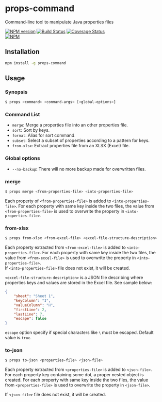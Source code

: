# props-command
Command-line tool to manipulate Java properties files

[![NPM version][npm-image]][npm-url]
[![Build Status](https://travis-ci.org/slemarchand/props-command.svg?branch=master)](https://travis-ci.org/slemarchand/props-command)
[![Coverage Status](https://coveralls.io/repos/github/slemarchand/props-command/badge.svg?branch=master)](https://coveralls.io/github/slemarchand/props-command?branch=master)  
[![NPM][nodei-image]][nodei-url]

## Installation

```bash
npm install -g props-command
```

## Usage

### Synopsis

```bash
$ props <command> <command-args> [<global-options>]
``` 

### Command List

* `merge`: Merge a properties file into an other properties file.  
* `sort`: Sort by keys.  
* `format`: Alias for sort command.  
* `subset`: Select a subset of properties according to a pattern for keys.  
* `from-xlsx`: Extract properties file from an XLSX (Excel) file.  

### Global options

* `--no-backup`: There will no more backup made for overwritten files.

### merge

```bash
$ props merge <from-properties-file> <into-properties-file>
```                   
                                                                            
Each property of `<from-properties-file>` is added to `<into-properties-file>`. For each property with same key inside the two files, the value from `<from-properties-file>` is used to overwrite the property in `<into-properties-file>.`                                                                        

### from-xlsx

```bash
$ props from-xlsx <from-excel-file> <excel-file-structure-description> <into-properties-file>
```                                                             
                                                                            
Each property extracted from `<from-excel-file>` is added to `<into-properties-file>`. For each property with same key inside the two files, the value from `<from-excel-file>` is used to overwrite the property in `<into-properties-file>`.                                                                        
If `<into-properties-file>` file does not exist, it will be created.            
                                                                            
`<excel-file-structure-description>` is a JSON file describing where properties keys and values are stored in the Excel file. See sample below:               
                                                                            
```json
{
	"sheet": "Sheet 1",
	"keyColumn": "I",
	"valueColumn": "H",
	"firstLine": 2,
	"lastLine": 7,
	"escape": false
}
 ```
`escape` option specify if special characters like `\` must be escaped. Default value is `true`.


### to-json

```bash
$ props to-json <properties-file> <json-file>
```                   
          	                                                                      
Each property extracted from `<properties-file>` is added to `<json-file>`. For each property key containing some dot, a proper nested object is created. For each property with same key inside the two files, the value from `<properties-file>` is used to overwrite the property in `<json-file>`.

If `<json-file>` file does not exist, it will be created.

[npm-url]: https://www.npmjs.com/package/props-command
[npm-image]: https://img.shields.io/npm/v/props-command.svg

[david-url]: https://david-dm.org/slemarchand/props-command
[david-image]: https://img.shields.io/david/slemarchand/props-command.svg
[david-dev-url]: https://david-dm.org/slemarchand/props-command#info=devDependencies
[david-dev-image]: https://david-dm.org/slemarchand/props-command/dev-status.svg
[david-peer-url]: https://david-dm.org/slemarchand/props-command#info=peerDependencies
[david-peer-image]: https://david-dm.org/slemarchand/props-command/peer-status.svg

[nodei-image]: https://nodei.co/npm/props-command.png
[nodei-url]: https://www.npmjs.com/package/props-command
